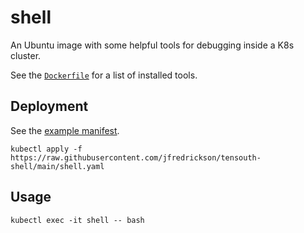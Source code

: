# shell

An Ubuntu image with some helpful tools for debugging inside a K8s cluster.

See the [`Dockerfile`](https://github.com/jfredrickson/tensouth-shell/blob/main/Dockerfile) for a list of installed tools.

## Deployment

See the [example manifest](https://github.com/jfredrickson/tensouth-shell/blob/main/shell.yaml).

```
kubectl apply -f https://raw.githubusercontent.com/jfredrickson/tensouth-shell/main/shell.yaml
```

## Usage

```
kubectl exec -it shell -- bash
```
